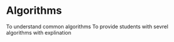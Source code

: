 # Algorithms
To understand common algorithms
To provide students with sevrel algorithms with explination

